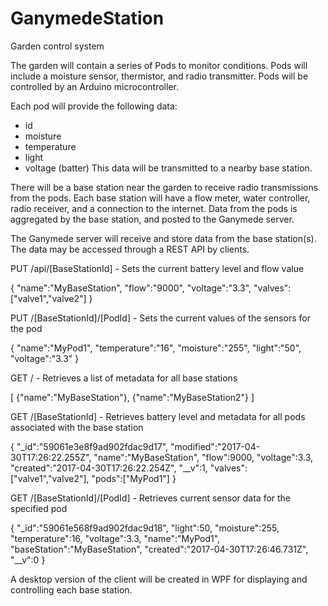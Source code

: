 # GanymedeStation
Garden control system

<p>
The garden will contain a series of Pods to monitor conditions.
Pods will include a moisture sensor, thermistor, and radio transmitter.
Pods will be controlled by an Arduino microcontroller.
</p>

Each pod will provide the following data:
* id
* moisture
* temperature
* light
* voltage (batter)
This data will be transmitted to a nearby base station.

<p>
There will be a base station near the garden to receive radio transmissions from the pods.
Each base station will have a flow meter, water controller, radio receiver, and a connection to the internet.
Data from the pods is aggregated by the base station, and posted to the Ganymede server.
</p>

<p>
The Ganymede server will receive and store data from the base station(s).
The data may be accessed through a REST API by clients.
</p>
<p>PUT /api/[BaseStationId]         - Sets the current battery level and flow value</p>
    <p>
    {
      "name":"MyBaseStation",
      "flow":"9000",
      "voltage":"3.3",
      "valves":["valve1","valve2"]
    }
    </p>
<p>PUT /[BaseStationId]/[PodId] - Sets the current values of the sensors for the pod</p>
    <p>
    {
      "name":"MyPod1",
      "temperature":"16",
      "moisture":"255",
      "light":"50",
      "voltage":"3.3"
    }
    </p>
<p>GET  /                        - Retrieves a list of metadata for all base stations</p>
    <p>
    [
      {"name":"MyBaseStation"},
      {"name":"MyBaseStation2"}
    ]
    </p>
<p>GET  /[BaseStationId]         - Retrieves battery level and metadata for all pods associated with the base station</p>
    <p>
    {
      "_id":"59061e3e8f9ad902fdac9d17",
      "modified":"2017-04-30T17:26:22.255Z",
      "name":"MyBaseStation",
      "flow":9000,
      "voltage":3.3,
      "created":"2017-04-30T17:26:22.254Z",
      "__v":1,
      "valves":["valve1","valve2"],
      "pods":["MyPod1"]
    }
    </p>
<p>GET  /[BaseStationId]/[PodId] - Retrieves current sensor data for the specified pod</p>
    <p>
    {
     "_id":"59061e568f9ad902fdac9d18",
     "light":50,
     "moisture":255,
     "temperature":16,
     "voltage":3.3,
     "name":"MyPod1",
     "baseStation":"MyBaseStation",
     "created":"2017-04-30T17:26:46.731Z",
     "__v":0
    }
    </p>
<p>
A desktop version of the client will be created in WPF for displaying and controlling each base station.
</p>
